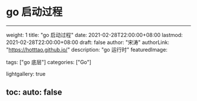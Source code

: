 # go 启动过程

---
weight: 1
title: "go 启动过程"
date: 2021-02-28T22:00:00+08:00
lastmod: 2021-02-28T22:00:00+08:00
draft: false
author: "宋涛"
authorLink: "https://hotttao.github.io/"
description: "go 运行时"
featuredImage: 

tags: ["go 底层"]
categories: ["Go"]

lightgallery: true

toc:
  auto: false
---

